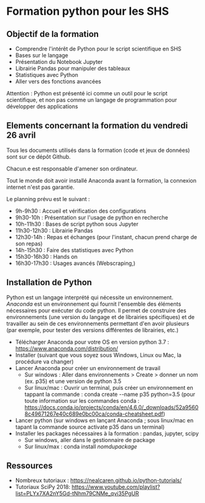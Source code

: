 # Formation python pour les SHS

## Objectif de la formation

  * Comprendre l'intérêt de Python pour le script scientifique en SHS
  * Bases sur le langage
  * Présentation du Notebook Jupyter
  * Librairie Pandas pour manipuler des tableaux
  * Statistiques avec Python
  * Aller vers des fonctions avancées

 Attention : Python est présenté ici comme un outil pour le script scientifique, et non pas comme un langage de programmation pour développer des applications


## Elements concernant la formation du vendredi 26 avril

Tous les documents utilisés dans la formation (code et jeux de données) sont sur ce dépôt Github.

Chacun.e est responsable d'amener son ordinateur.

Tout le monde doit avoir installé Anaconda avant la formation, la connexion internet n'est pas garantie.

Le planning prévu est le suivant : 
  * 9h-9h30 : Accueil et vérification des configurations
  * 9h30-10h : Présentation sur l'usage de python en recherche
  * 10h-11h30 : Bases de script python sous Jupyter
  * 11h30-12h30 : Librairie Pandas
  * 12h30-14h : Repas et échanges (pour l'instant, chacun prend charge de son repas)
  * 14h-15h30 : Faire des statistiques avec Python
  * 15h30-16h30 : Hands on
  * 16h30-17h30 : Usages avancés (Webscraping,)


## Installation de Python

Python est un langage interprété qui nécessite un environnement. *Anaconda* est un environnement qui fournit l'ensemble des éléments nécessaires pour exécuter du code python. Il permet de construire des environnements (une version du langage et de librairies spécifiques) et de travailler au sein de ces environnements permettant d'en avoir plusieurs (par exemple, pour tester des versions différentes de librairies, etc.)
  * Télécharger Anaconda pour votre OS en version python 3.7 : https://www.anaconda.com/distribution/
  * Installer (suivant que vous soyez sous Windows, Linux ou Mac, la procédure va changer)
  * Lancer Anaconda pour créer un environnement de travail
  	* Sur windows : Aller dans environnements > Create > donner un nom (ex. p35) et une version de python 3.5
  	* Sur linux/mac : Ouvrir un terminal, puis créer un environnement en tappant la commande : conda create --name p35 python=3.5
  	(pour toute information sur les commandes conda : https://docs.conda.io/projects/conda/en/4.6.0/_downloads/52a95608c49671267e40c689e0bc00ca/conda-cheatsheet.pdf)
  * Lancer python (sur windows en lançant Anaconda ; sous linux/mac en tapant la commande source activate p35 dans un terminal)
  * Installer les packages nécessaires à la formation : pandas, jupyter, scipy
    * Sur windows, aller dans le gestionnaire de package
	* Sur linux/max : conda install *nomdupackage*

## Ressources

  * Nombreux tutoriaux : https://nealcaren.github.io/python-tutorials/
  * Tutoriaux SciPy 2018: https://www.youtube.com/playlist?list=PLYx7XA2nY5Gd-tNhm79CNMe_qvi35PgUR

